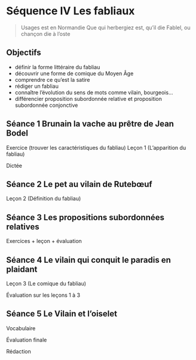 # Séquence IV Les fabliaux

> Usages est en Normandie
> Que qui herbergiez est, qu’il die
> Fablel, ou chançon die à l’oste

## Objectifs

- définir la forme littéraire du fabliau
- découvrir une forme de comique du Moyen Âge
- comprendre ce qu’est la satire
- rédiger un fabliau
- connaître l’évolution du sens de mots comme vilain, bourgeois...
- différencier proposition subordonnée relative et proposition subordonnée conjonctive

## Séance 1 Brunain la vache au prêtre de Jean Bodel

Exercice (trouver les caractéristiques du fabliau)
Leçon 1 (L’apparition du fabliau)

Dictée

## Séance 2 Le pet au vilain de Rutebœuf
Leçon 2 (Définition du fabliau)

## Séance 3 Les propositions subordonnées relatives
Exercices + leçon  + évaluation

## Séance 4 Le vilain qui conquit le paradis en plaidant
Leçon 3 (Le comique du fabliau)

Évaluation sur les leçons 1 à 3

## Séance 5 Le Vilain et l’oiselet
Vocabulaire

Évaluation finale

Rédaction